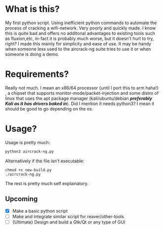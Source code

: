 # What is this?
My first python script. Using inefficient python commands to automate the process of cracking a wifi-network. Very poorly and quickly made. I know this is quite bad and offers no additonal advantages to existing tools such as fluxion,etc, in-fact it is probably much worse, but it doesn't hurt to try, right? I made this mainly for simplicity and ease of use. It may be handy when someone less used to the aircrack-ng suite tries to use it or when someone is doing a demo.
# Requirements?
Really not much. I mean an x86/64 processor {until I port this to arm haha!} , a chipset that supports monitor-mode/packet-injection and some distro of linux that uses the apt package manager (kali/ubuntu/debian **_preferably Kali as it has drivers baked in_**). Did I mention it needs python3? I mean it should be good to go depending on the os. 
# Usage?
Usage is pretty much:
```bash
python3 aircrack-ng.py 
```
Alternatively if the file isn't executable: 
```
chmod +x new-build.py
./aircrack-ng.py
```
The rest is pretty much self explainatory.
## Upcoming
- [x] Make a basic python script
- [ ] Make and integrate similar script for reaver/other-tools
- [ ] {Ultimate} Design and build a Gtk/Qt or any type of GUI
